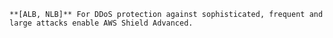     **[ALB, NLB]** For DDoS protection against sophisticated, frequent and large attacks enable AWS Shield Advanced.